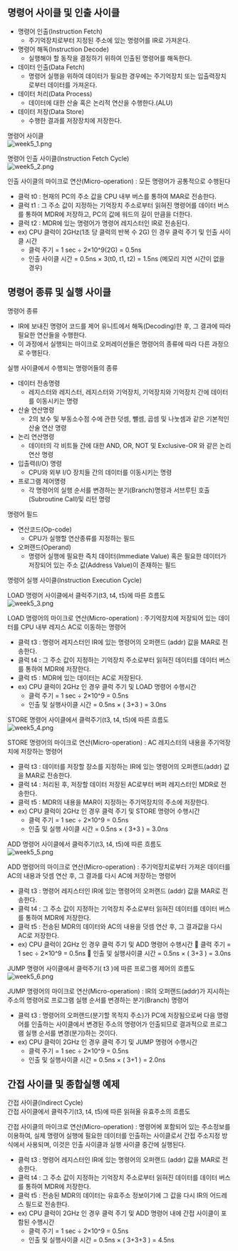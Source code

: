## 명령어 사이클 및 인출 사이클

- 명령어 인출(Instruction Fetch)
  - 주기억장치로부터 지정된 주소에 있는 명령어를 IR로 가져온다.
- 명령어 해독(Instruction Decode)
  - 실행해야 할 동작을 결정하기 위하여 인출된 명령어를 해독한다.
- 데이터 인출(Data Fetch)
  - 명령어 실행을 위하여 데이터가 필요한 경우에는 주기억장치 또는 입출력장치로부터 데이터를 가져온다.
- 데이터 처리(Data Process)
  - 데이터에 대한 산술 혹은 논리적 연산을 수행한다.(ALU)
- 데이터 저장(Data Store)
  - 수행한 결과를 저장장치에 저장한다.

명령어 사이클    
![week5_1.png](images/week5_1.png)

명령어 인출 사이클(Instruction Fetch Cycle)    
![week5_2.png](images/week5_2.png)

인출 사이클의 마이크로 연산(Micro-operation) : 모든 명령어가 공통적으로 수행된다
- 클럭 t0 : 현재의 PC의 주소 값을 CPU 내부 버스를 통하여 MAR로 전송한다.
- 클럭 t1 : 그 주소 값이 지정하는 기억장치 주소로부터 읽혀진 명령어를 데이터 버스를 통하여 MDR에 저장하고, PC의 값에 워드의 길이 만큼을 더한다.
- 클럭 t2 : MDR에 있는 명령어가 명령어 레지스터인 IR로 전송된다.
- ex) CPU 클럭이 2GHz(1초 당 클럭의 반복 수 2G) 인 경우 클럭 주기 및 인출 사이클 시간
  - 클럭 주기 = 1 sec ÷ 2×10^9(2G) = 0.5ns
  - 인출 사이클 시간 = 0.5ns × 3(t0, t1, t2) = 1.5ns (메모리 지연 시간이 없을 경우)

## 명령어 종류 및 실행 사이클

명령어 종류
- IR에 보내진 명령어 코드를 제어 유니트에서 해독(Decoding)한 후, 그 결과에 따라 필요한 연산들을 수행한다.
- 이 과정에서 실행되는 마이크로 오퍼레이션들은 명령어의 종류에 따라 다른 과정으로 수행된다.

실행 사이클에서 수행되는 명령어들의 종류
- 데이터 전송명령
  - 레지스터와 레지스터, 레지스터와 기억장치, 기억장치와 기억장치 간에 데이터를 이동시키는 명령
- 산술 연산명령
  - 2의 보수 및 부동소수점 수에 관한 덧셈, 뺄셈, 곱셈 및 나눗셈과 같은 기본적인 산술 연산 명령
- 논리 연산명령
  - 데이터의 각 비트들 간에 대한 AND, OR, NOT 및 Exclusive-OR 와 같은 논리 연산 명령
- 입출력(I/O) 명령
  - CPU와 외부 I/O 장치들 간의 데이터를 이동시키는 명령
- 프로그램 제어명령
  - 각 명령어의 실행 순서를 변경하는 분기(Branch)명령과 서브루틴 호출(Subroutine Call)및 리턴 명령

명령어 필드
- 연산코드(Op-code)
  - CPU가 실행할 연산종류를 지정하는 필드
- 오퍼랜드(Operand)
  - 명령어 실행에 필요한 즉치 데이터(Immediate Value) 혹은 필요한 데이터가 저장되어 있는 주소 값(Address Value)이 존재하는 필드

명령어 실행 사이클(Instruction Execution Cycle)

LOAD 명령어 사이클에서 클럭주기(t3, t4, t5)에 따른 흐름도    
![week5_3.png](images/week5_3.png)

LOAD 명령어의 마이크로 연산(Micro-operation) : 주기억장치에 저장되어 있는 데이터를 CPU 내부 레지스 AC로 이동하는 명령어
- 클럭 t3 : 명령어 레지스터인 IR에 있는 명령어의 오퍼랜드 (addr) 값을 MAR로 전송한다.
- 클럭 t4 : 그 주소 값이 지정하는 기억장치 주소로부터 읽혀진 데이터를 데이터 버스를 통하여 MDR에 저장한다.
- 클럭 t5 : MDR에 있는 데이터는 AC로 저장된다.
- ex) CPU 클럭이 2GHz 인 경우 클럭 주기 및 LOAD 명령어 수행시간
  - 클럭 주기 = 1 sec ÷ 2×10^9 = 0.5ns
  - 인출 및 실행사이클 시간 = 0.5ns × ( 3+3 ) = 3.0ns

STORE 명령어 사이클에서 클럭주기(t3, t4, t5)에 따른 흐름도    
![week5_4.png](images/week5_4.png)

STORE 명령어의 마이크로 연산(Micro-operation) : AC 레지스터의 내용을 주기억장치에 저장하는 명령어
- 클럭 t3 : 데이터를 저장할 장소를 지정하는 IR에 있는 명령어의 오퍼랜드(addr) 값을 MAR로 전송한다.
- 클럭 t4 : 처리된 후, 저장할 데이터 저장된 AC로부터 버퍼 레지스터인 MDR로 전송한다.
- 클럭 t5 : MDR의 내용을 MAR이 지정하는 주기억장치의 주소에 저장한다.
- ex) CPU 클럭이 2GHz 인 경우 클럭 주기 및 STORE 명령어 수행시간
  - 클럭 주기 = 1 sec ÷ 2×10^9 = 0.5ns
  - 인출 및 실행 사이클 시간 = 0.5ns × ( 3+3 ) = 3.0ns

ADD 명령어 사이클에서 클럭주기(t3, t4, t5)에 따른 흐름도    
![week5_5.png](images/week5_5.png)

ADD 명령어의 마이크로 연산(Micro-operation) : 주기억장치로부터 가져온 데이터를 AC의 내용과 덧셈 연산 후, 그 결과를 다시 AC에 저장하는 명령어
- 클럭 t3 : 명령어 레지스터인 IR에 있는 명령어의 오퍼랜드 (addr) 값을 MAR로 전송한다.
- 클럭 t4 : 그 주소 값이 지정하는 기억장치 주소로부터 읽혀진 데이터를 데이터 버스를 통하여 MDR에 저장한다.
- 클럭 t5 : 전송된 MDR의 데이터와 AC의 내용을 덧셈 연산 후, 그 결과값을 다시 AC로 저장한다.
- ex) CPU 클럭이 2GHz 인 경우 클럭 주기 및 ADD 명령어 수행시간
 클럭 주기 = 1 sec ÷ 2×10^9 = 0.5ns
 인출 및 실행사이클 시간 = 0.5ns × ( 3+3 ) = 3.0ns

JUMP 명령어 사이클에서 클럭주기( t3 )에 따른 프로그램 제어의 흐름도    
![week5_6.png](images/week5_6.png)

JUMP 명령어의 마이크로 연산(Micro-operation) : IR의 오퍼랜드(addr)가 지시하는 주소의 명령어로 프로그램 실행 순서를 변경하는 분기(Branch) 명령어
- 클럭 t3 : 명령어의 오퍼랜드(분기할 목적지 주소)가 PC에 저장됨으로써 다음 명령어를 인출하는 사이클에서 변경된 주소의 명령어가 인출되므로 결과적으로 프로그램 실행 순서를 변경(분기)하는 것이다.
- ex) CPU 클럭이 2GHz 인 경우 클럭 주기 및 JUMP 명령어 수행시간
  - 클럭 주기 = 1 sec ÷ 2×10^9 = 0.5ns
  - 인출 및 실행사이클 시간 = 0.5ns × ( 3+1 ) = 2.0ns

## 간접 사이클 및 종합실행 예제

간접 사이클(Indirect Cycle)    
간접 사이클에서 클럭주기(t3, t4, t5)에 따른 읽혀올 유효주소의 흐름도    

간접 사이클의 마이크로 연산(Micro-operation) : 명령어에 포함되어 있는 주소정보를 이용하여, 실제 명령어 실행에 필요한 데이터를 인출하는 사이클로서 간접 주소지정 방식에서 사용되며, 이것은 인출 사이클과 실행 사이클 중간에 실행된다.
- 클럭 t3 : 명령어 레지스터인 IR에 있는 명령어의 오퍼랜드 (addr) 값을 MAR로 전송한다.
- 클럭 t4 : 그 주소 값이 지정하는 기억장치 주소로부터 읽혀진 데이터를 데이터 버스를 통하여 MDR에 저장한다.
- 클럭 t5 : 전송된 MDR의 데이터는 유효주소 정보이기에 그 값을 다시 IR의 어드레스 필드로 전송한다.
- ex) CPU 클럭이 2GHz 인 경우 클럭 주기 및 ADD 명령어 내에 간접 사이클이 포함된 수행시간
  - 클럭 주기 = 1 sec ÷ 2×10^9 = 0.5ns
  - 인출 및 실행사이클 시간 = 0.5ns × ( 3+3+3 ) = 4.5ns
